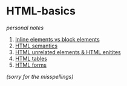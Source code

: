 # HTML-basics
*personal notes*
1. [Inline elements vs block elements](https://github.com/Klosmi/html-basics/blob/master/inlene-vs-block.md)
2. [HTML semantics](https://github.com/Klosmi/html-basics/blob/master/HTML-semantic%20markup.md)
3. [HTML unrelated elements & HTML enitites](https://github.com/Klosmi/html-basics/blob/master/HTML-unrelated-elements-entities.md)
4. [HTML tables](https://github.com/Klosmi/html-basics/blob/master/HTML-tables_01.md)
5. [HTML forms](https://github.com/Klosmi/html-basics/blob/master/HTML-forms.md)

*(sorry for the misspellings)*
